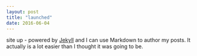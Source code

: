 ```yaml
---
layout: post
title: "launched"
date: 2016-06-04
---
```


site up -  powered by [Jekyll](http://jekyllrb.com) and I can use Markdown to author my posts. It actually is a lot easier than I thought it was going to be.

